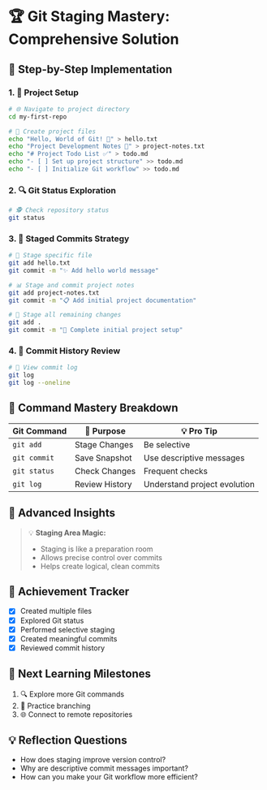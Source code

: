 # 🏆 Git Staging Mastery: Comprehensive Solution

## 🚀 Step-by-Step Implementation

### 1. 📂 Project Setup
```bash
# 🌐 Navigate to project directory
cd my-first-repo

# 📝 Create project files
echo "Hello, World of Git! 👋" > hello.txt
echo "Project Development Notes 📓" > project-notes.txt
echo "# Project Todo List ✅" > todo.md
echo "- [ ] Set up project structure" >> todo.md
echo "- [ ] Initialize Git workflow" >> todo.md
```

### 2. 🔍 Git Status Exploration
```bash
# 🕵️ Check repository status
git status
```

### 3. 💾 Staged Commits Strategy
```bash
# 🎯 Stage specific file
git add hello.txt
git commit -m "✨ Add hello world message"

# 📊 Stage and commit project notes
git add project-notes.txt
git commit -m "📋 Add initial project documentation"

# 🌈 Stage all remaining changes
git add .
git commit -m "🚀 Complete initial project setup"
```

### 4. 📜 Commit History Review
```bash
# 🔬 View commit log
git log
git log --oneline
```

## 🧠 Command Mastery Breakdown
| Git Command | 🎨 Purpose | 💡 Pro Tip |
|-------------|------------|-------------|
| `git add` | Stage Changes | Be selective |
| `git commit` | Save Snapshot | Use descriptive messages |
| `git status` | Check Changes | Frequent checks |
| `git log` | Review History | Understand project evolution |

## 🌟 Advanced Insights
> 💡 **Staging Area Magic:**
> - Staging is like a preparation room
> - Allows precise control over commits
> - Helps create logical, clean commits

## 🏅 Achievement Tracker
- [x] Created multiple files
- [x] Explored Git status
- [x] Performed selective staging
- [x] Created meaningful commits
- [x] Reviewed commit history

## 🚀 Next Learning Milestones
1. 🔍 Explore more Git commands
2. 📂 Practice branching
3. 🌐 Connect to remote repositories

## 💡 Reflection Questions
- How does staging improve version control?
- Why are descriptive commit messages important?
- How can you make your Git workflow more efficient?
